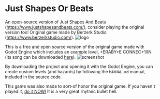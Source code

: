 # Just Shapes Or Beats
An open-source version of Just Shapes And Beats (https://www.justshapesandbeats.com/), consider playing the original version too! Original game made by Berzerk Studio (https://www.berzerkstudio.com/).
![logo](https://user-images.githubusercontent.com/107559799/196944114-bf1f1914-4533-43b7-a500-4de1d5357530.png)

This is a free and open source version of the original game made with Godot Engine which includes an example level, +ERABY+E CONNEC+10N (its song can be downloaded [here](https://www.youtube.com/watch?v=M3npCLBbg-s)).
![screenshot](https://user-images.githubusercontent.com/107559799/197033518-512df4f6-c090-42be-9f18-d9ac71b13fce.png)

By downloading the project and opening it with the Godot Engine, you can create custom levels (and hazards) by following the `MANUAL.md` manual, included in the source code.

This game was also made to sort-of honor the original game. If you haven't played it, [do it NOW!](https://www.justshapesandbeats.com/) It is a very great rhytmic bullet hell.
